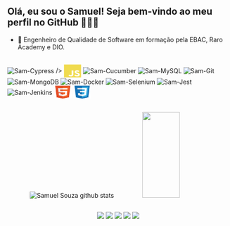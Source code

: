 ## Olá, eu sou o Samuel! Seja bem-vindo ao meu perfil no GitHub 🧑🏾‍💻
- 🌱 Engenheiro de Qualidade de Software em formação pela EBAC, Raro Academy e DIO.
<div style="display: inline_block"><br>
       
  <img align="center" alt="Sam-Cypress" height="30" width="40" link rel="stylesheet" type='text/css' href="https://cdn.jsdelivr.net/gh/devicons/devicon@latest/devicon.min.css"/>
           />
  <img align="center" alt="Sam-Js" height="30" width="40" src="https://raw.githubusercontent.com/devicons/devicon/master/icons/javascript/javascript-plain.svg">
  <img align="center" alt="Sam-Cucumber" height="40" width="50" src="https://cdn.jsdelivr.net/gh/devicons/devicon/icons/cucumber/cucumber-plain.svg">
  <img align="center" alt="Sam-MySQL" height="50" width="60" src="https://cdn.jsdelivr.net/gh/devicons/devicon/icons/mysql/mysql-original-wordmark.svg">
  <img align="center" alt="Sam-Git" height="30" width="40" src="https://cdn.jsdelivr.net/gh/devicons/devicon/icons/git/git-original.svg">
  <img align="center" alt="Sam-MongoDB" height="45" width="55" src="https://cdn.jsdelivr.net/gh/devicons/devicon/icons/mongodb/mongodb-original-wordmark.svg"">
  <img align="center" alt="Sam-Docker" height="45" width="55" src="https://cdn.jsdelivr.net/gh/devicons/devicon/icons/docker/docker-original-wordmark.svg">
  <img align="center" alt="Sam-Selenium" height="30" width="40" src="https://cdn.jsdelivr.net/gh/devicons/devicon/icons/selenium/selenium-original.svg">
  <img align="center" alt="Sam-Jest" height="30" width="40" src="https://cdn.jsdelivr.net/gh/devicons/devicon/icons/jest/jest-plain.svg">
  <img align="center" alt="Sam-Jenkins" height="45" width="55" src="https://cdn.jsdelivr.net/gh/devicons/devicon/icons/jenkins/jenkins-original.svg">
  <img align="center" alt="Sam-HTML" height="30" width="40" src="https://raw.githubusercontent.com/devicons/devicon/master/icons/html5/html5-original.svg">
  <img align="center" alt="Sam-CSS" height="30" width="40" src="https://raw.githubusercontent.com/devicons/devicon/master/icons/css3/css3-original.svg">
</div>
  
  ##

<div align="center">  
  <img width="49%" height="195px" src="https://github-readme-stats.vercel.app/api?username=saamuelsouza&show_icons=true&count_private=true&hide_border=true&title_color=ff91a4&icon_color=ff91a4&text_color=c9d1d9&bg_color=0d1117" alt="Samuel Souza github stats" /> 
  <img width="41%" height="195px" src="https://github-readme-stats.vercel.app/api/top-langs/?username=saamuelsouza&layout=compact&hide_border=true&title_color=ff91a4&text_color=ff91a4&bg_color=0d1117" />
</div>

##

  <div align="center"> 
  <a href="https://www.linkedin.com/in/samuel-souza-qa/" target="_blank"><img src="https://img.shields.io/badge/-LinkedIn-%230077B5?style=for-the-badge&logo=linkedin&logoColor=white" target="_blank"></a>
  <a href = "mailto:saamuelfelipe@gmail.com"><img src="https://img.shields.io/badge/-Gmail-%23333?style=for-the-badge&logo=gmail&logoColor=white" target="_blank"></a>
  <a href="https://www.instagram.com/sam_fsouza/" target="_blank"><img src="https://img.shields.io/badge/-Instagram-%23E4405F?style=for-the-badge&logo=instagram&logoColor=white" target="_blank"></a>
  <a href="https://www.youtube.com/@samuelfelipe9506/featured" target="_blank"><img src="https://img.shields.io/badge/YouTube-FF0000?style=for-the-badge&logo=youtube&logoColor=white" target="_blank"></a>
  <a href="https://discord.com/channels/@me" target="_blank"><img src="https://img.shields.io/badge/Discord-7289DA?style=for-the-badge&logo=discord&logoColor=white" target="_blank"></a> 
  </div>
